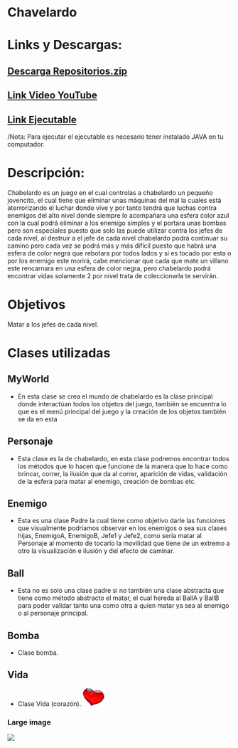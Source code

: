 # Chavelardo


# Links y Descargas:
     
## [Descarga Repositorios.zip](https://github.com/JonathanEduardo/Proyecto-de-chavelardo/archive/master.zip)
## [Link Video YouTube]()
## [Link Ejecutable](!yslhgGykoh7rheNhDTwQ_j5xOAGoPKH2c0kpk5KSopc)

/Nota: Para ejecutar el ejecutable es necesario tener instalado JAVA en tu computador.

# Descripción:
Chabelardo es un juego en el cual controlas a chabelardo un pequeño jovencito, el cual tiene que eliminar unas máquinas del mal la cuales está aterrorizando el luchar donde vive y por tanto tendrá que luchas contra enemigos del alto nivel donde siempre lo acompañara una esfera color azul con la cual podrá eliminar a los enemigo simples y el portara unas bombas pero son especiales puesto que solo las puede utilizar contra los jefes de cada nivel, al destruir a el jefe de cada nivel chabelardo podrá continuar su camino pero cada vez se podrá más y más difícil puesto que habrá una esfera de color negra que rebotara por todos lados y si es tocado por esta o por los enemigo este morirá, cabe mencionar que cada que mate un villano este rencarnara en una esfera de color negra, pero chabelardo podrá encontrar vidas solamente 2 por nivel trata de coleccionarla te servirán. 



# Objetivos
Matar a los jefes de cada nivel.


# Clases utilizadas

## MyWorld 
- En esta clase se crea el mundo de chabelardo es la clase principal donde interactúan todos los objetos del juego, también se encuentra lo que es el menú principal del juego y la creación de los objetos también se da en esta

 
## Personaje
- Esta clase es la de chabelardo, en esta clase podremos encontrar todos los métodos que lo hacen que funcione de la manera que lo hace como brincar, correr, la ilusión que da al correr, aparición de vidas, validación de la esfera para matar al enemigo, creación de bombas etc.

## Enemigo
- Esta es una clase Padre la cual tiene como objetivo darle las funciones que visualmente podríamos observar en los enemigos o sea sus clases hijas, EnemigoA, EnemigoB, Jefe1 y Jefe2, como seria matar al Personaje al momento de tocarlo la movilidad que tiene de un extremo a otro la visualización e ilusión y del efecto de caminar.

## Ball
- Esta no es solo una clase padre si no también una clase abstracta que tiene como método abstracto el matar, el cual hereda al BallA y BallB para poder validar tanto una como otra a quien matar ya sea al enemigo o al personaje principal.

## Bomba
- Clase bomba.


## Vida
- Clase Vida (corazón).
![](https://raw.githubusercontent.com/JonathanEduardo/Proyecto-de-chavelardo/master/Proyect_final_objetos/A_Proyecto_Objetos_chavelardO/images/Corazon.png)

### Large image

![](https://guides.github.com/activities/hello-world/branching.png)

